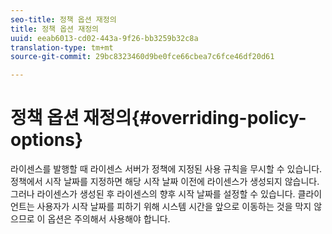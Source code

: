 ```yaml
---
seo-title: 정책 옵션 재정의
title: 정책 옵션 재정의
uuid: eeab6013-cd02-443a-9f26-bb3259b32c8a
translation-type: tm+mt
source-git-commit: 29bc8323460d9be0fce66cbea7c6fce46df20d61

---
```



# 정책 옵션 재정의{#overriding-policy-options}

라이센스를 발행할 때 라이센스 서버가 정책에 지정된 사용 규칙을 무시할 수 있습니다. 정책에서 시작 날짜를 지정하면 해당 시작 날짜 이전에 라이센스가 생성되지 않습니다. 그러나 라이센스가 생성된 후 라이센스의 향후 시작 날짜를 설정할 수 있습니다. 클라이언트는 사용자가 시작 날짜를 피하기 위해 시스템 시간을 앞으로 이동하는 것을 막지 않으므로 이 옵션은 주의해서 사용해야 합니다.
